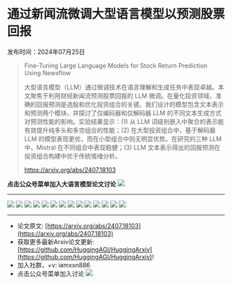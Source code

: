 # 通过新闻流微调大型语言模型以预测股票回报
发布时间：2024年07月25日


> Fine-Tuning Large Language Models for Stock Return Prediction Using Newsflow
>
> 大型语言模型（LLM）通过微调技术在语言理解和生成任务中表现卓越。本文聚焦于利用财经新闻流预测股票回报的 LLM 微调。在量化投资领域，准确的回报预测是选股和优化投资组合的关键。我们设计的模型包含文本表示和预测两个模块，并探讨了仅编码器和仅解码器 LLM 的不同文本生成方式对预测性能的影响。实验结果显示：(1) 从 LLM 词级别嵌入中聚合的表示能有效提升纯多头和多空组合的性能；(2) 在大型投资组合中，基于解码器 LLM 的模型表现更优，而在小型组合中则无明显优势。在研究的三种 LLM 中，Mistral 在不同组合中表现稳健；(3) LLM 文本表示得出的回报预测在投资组合构建中优于传统情绪分析。
>
> https://arxiv.org/abs/2407.18103

**点击公众号菜单加入大语言模型论文讨论**
![](https://raw.githubusercontent.com/HuggingAGI/wx_assets/main/2024/07/31/1722434818326-94339e92-22f1-4472-9d27-fed232f70b5d.jpeg)
<hr />

![](https://raw.githubusercontent.com/HuggingAGI/HuggingArxiv/main/paper_images/2407.18103/x1.png)
![](https://raw.githubusercontent.com/HuggingAGI/HuggingArxiv/main/paper_images/2407.18103/x2.png)
![](https://raw.githubusercontent.com/HuggingAGI/HuggingArxiv/main/paper_images/2407.18103/x3.png)
![](https://raw.githubusercontent.com/HuggingAGI/HuggingArxiv/main/paper_images/2407.18103/x4.png)
![](https://raw.githubusercontent.com/HuggingAGI/HuggingArxiv/main/paper_images/2407.18103/x5.png)
![](https://raw.githubusercontent.com/HuggingAGI/HuggingArxiv/main/paper_images/2407.18103/x6.png)
![](https://raw.githubusercontent.com/HuggingAGI/HuggingArxiv/main/paper_images/2407.18103/x7.png)
![](https://raw.githubusercontent.com/HuggingAGI/HuggingArxiv/main/paper_images/2407.18103/x8.png)
![](https://raw.githubusercontent.com/HuggingAGI/HuggingArxiv/main/paper_images/2407.18103/x9.png)
![](https://raw.githubusercontent.com/HuggingAGI/HuggingArxiv/main/paper_images/2407.18103/x10.png)
![](https://raw.githubusercontent.com/HuggingAGI/HuggingArxiv/main/paper_images/2407.18103/x11.png)
![](https://raw.githubusercontent.com/HuggingAGI/HuggingArxiv/main/paper_images/2407.18103/x12.png)
![](https://raw.githubusercontent.com/HuggingAGI/HuggingArxiv/main/paper_images/2407.18103/x13.png)
![](https://raw.githubusercontent.com/HuggingAGI/HuggingArxiv/main/paper_images/2407.18103/x14.png)

<hr />

- 论文原文: [https://arxiv.org/abs/2407.18103](https://arxiv.org/abs/2407.18103)
- 获取更多最新Arxiv论文更新: [https://github.com/HuggingAGI/HuggingArxiv](https://github.com/HuggingAGI/HuggingArxiv)!
- 加入社群，+v: iamxxn886
- 点击公众号菜单加入讨论
![](https://raw.githubusercontent.com/HuggingAGI/wx_assets/main/2024/07/31/1722434818326-94339e92-22f1-4472-9d27-fed232f70b5d.jpeg)